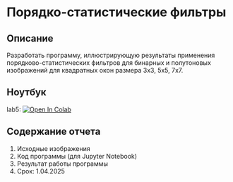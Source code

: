 #  Порядко-статистические фильтры

## Описание

Разработать программу, иллюстрирующую результаты применения порядково-статистичеcких фильтров для бинарных и полутоновых изображений для квадратных окон размера 3x3, 5x5, 7x7.

## Ноутбук
lab5: [![Open In Colab](https://colab.research.google.com/assets/colab-badge.svg)](https://colab.research.google.com/github/TemaBlag/BSU/blob/main/image_processing/lab5/lab5.ipynb)

## Содержание отчета

1. Исходные изображения
2. Код программы (для Jupyter Notebook)
3. Результат работы программы
4. Срок: 1.04.2025
